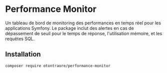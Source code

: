 # Performance Monitor

Un tableau de bord de monitoring des performances en temps réel pour les applications Symfony. Le package inclut des alertes en cas de dépassement de seuil pour le temps de réponse, l'utilisation mémoire, et les requêtes SQL.

## Installation

```bash
composer require otontraore/performance-monitor

